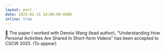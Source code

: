 ```yaml
---
layout: post
date: 2025-02-15 14:00:00-0400
inline: true
---
```


:tada: The paper I worked with Dennis Wang (lead author), "Understanding How Personal Activities Are Shared In Short-form Videos" has been accepted to CSCW 2025. (To appear)

